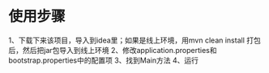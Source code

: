 # 使用步骤
1、下载下来该项目，导入到idea里；如果是线上环境，用mvn clean install 打包后，然后把jar包导入到线上环境
2、修改application.properties和bootstrap.properties中的配置项
3、找到Main方法
4、运行
